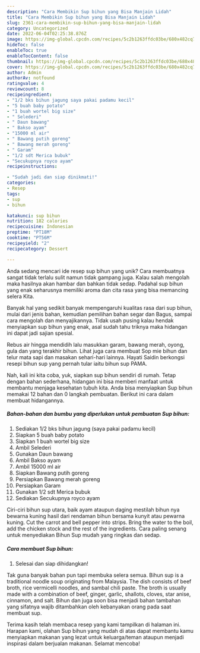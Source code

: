 ```yaml
---
description: "Cara Membikin Sup bihun yang Bisa Manjain Lidah"
title: "Cara Membikin Sup bihun yang Bisa Manjain Lidah"
slug: 2361-cara-membikin-sup-bihun-yang-bisa-manjain-lidah
category: Uncategorized
date: 2022-06-04T02:25:38.876Z
image: https://img-global.cpcdn.com/recipes/5c2b1263ffdc03be/680x482cq70/sup-bihun-foto-resep-utama.jpg
hideToc: false
enableToc: true
enableTocContent: false
thumbnail: https://img-global.cpcdn.com/recipes/5c2b1263ffdc03be/680x482cq70/sup-bihun-foto-resep-utama.jpg
cover: https://img-global.cpcdn.com/recipes/5c2b1263ffdc03be/680x482cq70/sup-bihun-foto-resep-utama.jpg
author: Admin
authorAv: notfound
ratingvalue: 4
reviewcount: 8
recipeingredient:
- "1/2 bks bihun jagung saya pakai padamu kecil"
- "5 buah baby potato"
- "1 buah wortel big size"
- " Selederi"
- " Daun bawang"
- " Bakso ayam"
- "15000 ml air"
- " Bawang putih goreng"
- " Bawang merah goreng"
- " Garam"
- "1/2 sdt Merica bubuk"
- "Secukupnya royco ayam"
recipeinstructions:

- "Sudah jadi dan siap dinikmati!"
categories:
- Resep
tags:
- sup
- bihun

katakunci: sup bihun 
nutrition: 182 calories
recipecuisine: Indonesian
preptime: "PT18M"
cooktime: "PT56M"
recipeyield: "2"
recipecategory: Dessert

---
```





Anda sedang mencari ide resep sup bihun yang unik? Cara membuatnya sangat tidak terlalu sulit namun tidak gampang juga. Kalau salah mengolah maka hasilnya akan hambar dan bahkan tidak sedap. Padahal sup bihun yang enak seharusnya memiliki aroma dan cita rasa yang bisa memancing selera Kita.





Banyak hal yang sedikit banyak mempengaruhi kualitas rasa dari sup bihun, mulai dari jenis bahan, kemudian pemilihan bahan segar dan Bagus, sampai cara mengolah dan menyajikannya. Tidak usah pusing kalau hendak menyiapkan sup bihun yang enak,      asal sudah tahu triknya maka hidangan ini dapat jadi sajian spesial.














Rebus air hingga mendidih lalu masukkan garam, bawang merah, oyong, gula dan yang terakhir bihun. Lihat juga cara membuat Sop mie bihun dan telur mata sapi dan masakan sehari-hari lainnya. Hayati Saidin berkongsi resepi bihun sup yang pernah tular iaitu bihun sup PAMA.






Nah, kali ini kita coba, yuk, siapkan sup bihun sendiri di rumah. Tetap dengan bahan sederhana, hidangan ini bisa memberi manfaat untuk membantu menjaga kesehatan tubuh kita. Anda bisa menyiapkan Sup bihun memakai 12 bahan dan 0 langkah pembuatan. Berikut ini cara dalam membuat hidangannya.

<!--inarticleads1-->

##### Bahan-bahan dan bumbu yang diperlukan untuk pembuatan Sup bihun:

1. Sediakan 1/2 bks bihun jagung (saya pakai padamu kecil)
1. Siapkan 5 buah baby potato
1. Siapkan 1 buah wortel big size
1. Ambil  Selederi
1. Gunakan  Daun bawang
1. Ambil  Bakso ayam
1. Ambil 15000 ml air
1. Siapkan  Bawang putih goreng
1. Persiapkan  Bawang merah goreng
1. Persiapkan  Garam
1. Gunakan 1/2 sdt Merica bubuk
1. Sediakan Secukupnya royco ayam


Ciri-ciri bihun sup utara, baik ayam ataupun daging mestilah bihun nya bewarna kuning hasil dari rendaman bihun bersama kunyit atau pewarna kuning. Cut the carrot and bell pepper into strips. Bring the water to the boil, add the chicken stock and the rest of the ingredients. Cara paling senang untuk menyediakan Bihun Sup mudah yang ringkas dan sedap. 

<!--inarticleads2-->

##### Cara membuat Sup bihun:


1. Selesai dan siap dihidangkan!

Tak guna banyak bahan pun tapi membuka selera semua. Bihun sup is a traditional noodle soup originating from Malaysia. The dish consists of beef broth, rice vermicelli noodles, and sambal chili paste. The broth is usually made with a combination of beef, ginger, garlic, shallots, cloves, star anise, cinnamon, and salt. Bihun dan juga soon bisa menjadi bahan tambahan yang sifatnya wajib ditambahkan oleh kebanyakan orang pada saat membuat sup. 

Terima kasih telah membaca resep yang kami tampilkan di halaman ini. Harapan kami, olahan Sup bihun yang mudah di atas dapat membantu kamu menyiapkan makanan yang lezat untuk keluarga/teman ataupun menjadi inspirasi dalam berjualan makanan. Selamat mencoba!
